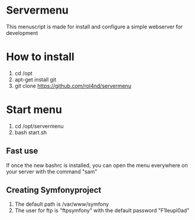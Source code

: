 # Servermenu

This menuscript is made for install and configure a simple webserver for development

# How to install

1. cd /opt
2. apt-get install git
3. git clone https://github.com/rol4nd/servermenu

# Start menu

1. cd /opt/servermenu
2. bash start.sh

## Fast use

If once the new bashrc is installed, you can open the menu everywhere on your server with the command "sam"

## Creating Symfonyproject

1. The default path is /var/www/symfony
2. The user for ftp is "ftpsymfony" with the default password "F1leupl0ad" 